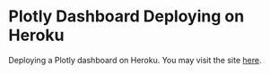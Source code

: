# Plotly Dashboard Deploying on Heroku

Deploying a Plotly dashboard on Heroku. You may visit the site [here](https://demo-dash-dashboard.herokuapp.com/). 